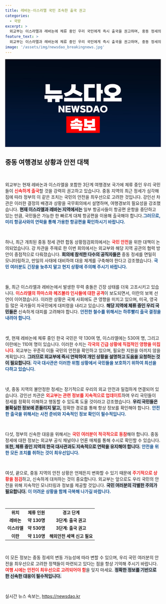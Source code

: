 ```yaml
---
title: 레바논·이스라엘 국민 조속한 출국 권고
categories:
  - 국방
excerpt: >
  외교부는 이스라엘과 레바논에 체류 중인 우리 국민에게 즉시 출국을 권고하며, 중동 정세의 변화에 대해 철저히 모니터링할 것을 당부했습니다. 최근 확전 우려로 여타 국가들도 대피령을 발령한 가운데, 안전에 대한 경각심이 높아지고 있습니다.
feature_text: >
  외교부는 이스라엘과 레바논에 체류 중인 우리 국민에게 즉시 출국을 권고하며, 중동 정세의 변화에 대해 철저히 모니터링할 것을 당부했습니다. 최근 확전 우려로 여타 국가들도 대피령을 발령한 가운데, 안전에 대한 경각심이 높아지고 있습니다.
image: '/assets/img/newsdao_breakingnews.jpg'
---
```


<p><img src="/assets/img/newsdao_breakingnews.jpg" alt="ranknews 속보" /></p>

<h2 data-ke-size="size26">중동 여행경보 상황과 안전 대책</h2>

<p data-ke-size="size16">&nbsp;</p>

<p>외교부는 현재 레바논과 이스라엘을 포함한 3단계 여행경보 국가에 체류 중인 우리 국민들이 <b><span style="color: #ee2323;">신속하게 출국</span></b>할 것을 강력히 권고하고 있습니다. 중동 지역의 최근 정세가 심각해짐에 따라 정부의 이 같은 조치는 국민의 안전을 최우선으로 고려한 것입니다. 강인선 차관은 이러한 결정의 배경과 상황을 국무회의에서 설명하며, 여행경보의 필요성을 강조했습니다. <b><span style="background-color: #21538527;">현재 이스라엘과 레바논 지역에서는</span></b> 일부 항공사들이 항공편 운항을 중단하고 있는 만큼, 국민들은 가능한 한 빠르게 대체 항공편을 이용해 출국해야 합니다.<b><span style="color: #1a5490;">그러므로, 미리 항공사와의 연락을 통해 가용한 항공편을 확인하시기 바랍니다.</span></b></p>

<p data-ke-size="size16">&nbsp;</p>

<p>하나, 최근 개최된 중동 정세 관련 합동 상황점검회의에서는 <b><span style="color: #ee2323;">국민 안전</span></b>을 위한 대책이 논의되었습니다. 강 차관을 주재로 한 이번 회의에서는 외교부와 해당 지역 공관의 협력 방안이 중점적으로 다뤄졌습니다. <b><span style="background-color: #21538527;">회의에 참석한 다수의 공직자들은</span></b> 중동 정세를 면밀히 모니터링하고, 만일의 사태에 대비하여 대응 체계를 구축해야 한다고 강조했습니다. <b><span style="color: #1a5490;">국민 여러분도 긴장을 늦추지 말고 현지 상황에 주의해 주시기 바랍니다.</span></b></p>

<p data-ke-size="size16">&nbsp;</p>

<p>둘, 최근 이스라엘과 레바논에서 발생한 무력 충돌은 긴장 상태를 더욱 고조시키고 있습니다. <b><span style="color: #ee2323;">이스라엘의 하마스와 헤즈볼라 인사들에 대한 공격</span></b>이 보도되면서, 이란의 보복 선언이 이어졌습니다. 이러한 상황은 국제 사회에도 큰 영향을 미치고 있으며, 미국, 영국 등 많은 국가들이 자국민에게 대피령을 내리고 있습니다. <b><span style="background-color: #21538527;">해당 지역에 체류 중인 우리 국민들은</span></b> 신속하게 대피를 고려해야 합니다. <b><span style="color: #1a5490;">안전한 철수를 위해서는 하루빨리 출국 결정을 내려야 합니다.</span></b></p>

<p data-ke-size="size16">&nbsp;</p>

<p>셋, 현재 레바논에 체류 중인 한국 국민은 약 130여 명, 이스라엘에는 530여 명, 그리고 이란에는 110여 명이 있습니다. 이러한 수치는 <b><span style="color: #ee2323;">각국의 긴급 상황에 직접적인 영향을 미칩니다.</span></b> 외교부는 꾸준히 이들 국민의 안전을 확인하고 있으며, 필요한 지원을 아끼지 않을 계획입니다. <b><span style="background-color: #21538527;">그러므로 외교부에 즉시 연락하여 개인 상황을 설명하고 도움을 요청하는 것이 필요합니다.</span></b> <b><span style="color: #1a5490;">각국 대사관은 이러한 위험 상황에서 국민들을 보호하기 위하여 최선을 다하고 있습니다.</span></b></p>

<p data-ke-size="size16">&nbsp;</p>

<p>넷, 중동 지역의 불안정한 정세는 장기적으로 우리의 외교 안전과 밀접하게 연결되어 있습니다. 강인선 차관은 <b><span style="color: #ee2323;">외교부는 관련 정보를 지속적으로 업데이트</span></b>하여 우리 국민들이 정세를 정확히 이해하고 행동할 수 있도록 도울 것이라고 강조했습니다. <b><span style="background-color: #21538527;">우리 국민들은 불확실한 정보에 흔들리지 말고,</span></b> 정확한 경로를 통해 항상 정보를 확인해야 합니다. <b><span style="color: #1a5490;">안전한 출국을 위해서는 사전 준비와 지속적인 정보 확인이 필수적입니다.</span></b></p>

<p data-ke-size="size16">&nbsp;</p>

<p>다섯, 정부의 신속한 대응을 위해서는 <b><span style="color: #ee2323;">국민 여러분이 적극적으로 동참</span></b>해야 합니다. 중동 정세에 대한 정보는 외교부 공식 채널이나 언론 매체를 통해 수시로 확인할 수 있습니다. <b><span style="background-color: #21538527;">또한, 체류 중인 지역의 한국 대사관과도 지속적으로 연락을 유지해야 합니다.</span></b> <b><span style="color: #1a5490;">안전을 위한 모든 조치를 취하는 것이 최우선입니다.</span></b> </p>

<p data-ke-size="size16">&nbsp;</p>

<p>여섯, 끝으로, 중동 지역의 안전 상황은 언제든지 변화할 수 있기 때문에 <b><span style="color: #ee2323;">주기적으로 상황을 점검</span></b>하고, 신속하게 대처하는 것이 중요합니다. 외교부는 앞으로도 우리 국민의 안전을 위해 지속적인 모니터링과 정보를 제공할 것입니다. <b><span style="background-color: #21538527;">국민 여러분의 각별한 주의가 필요합니다.</span></b> <b><span style="color: #1a5490;">이 어려운 상황을 함께 극복해 나가길 바랍니다.</span></b></p>

<p data-ke-size="size16">&nbsp;</p>

<table style="border-collapse: collapse; margin-left: auto; margin-right: auto; width: 100%;">
<tbody>
<tr style="height: 17px;">
<td style="text-align: center; height: 17px;"><b>위치</b></td>
<td style="text-align: center; height: 17px;"><b>체류 인원</b></td>
<td style="text-align: center; height: 17px;"><b>경고 단계</b></td>
</tr>
<tr style="height: 17px;">
<td style="text-align: center; height: 17px;"><b>레바논</b></td>
<td style="text-align: center; height: 17px;"><b>약 130명</b></td>
<td style="text-align: center; height: 17px;"><b>3단계: 출국 권고</b></td>
</tr>
<tr style="height: 17px;">
<td style="text-align: center; height: 17px;"><b>이스라엘</b></td>
<td style="text-align: center; height: 17px;"><b>약 530명</b></td>
<td style="text-align: center; height: 17px;"><b>3단계: 출국 권고</b></td>
</tr>
<tr style="height: 17px;">
<td style="text-align: center; height: 17px;"><b>이란</b></td>
<td style="text-align: center; height: 17px;"><b>약 110명</b></td>
<td style="text-align: center; height: 17px;"><b>해외안전 세액 신고 필요</b></td>
</tr>
</tbody>
</table>

<p data-ke-size="size16">&nbsp;</p>

<p>이 모든 정보는 중동 정세의 변동 가능성에 따라 변할 수 있으며, 우리 국민 여러분의 안전을 최우선으로 고려한 정책들이 마련되고 있다는 점을 항상 기억해 주시기 바랍니다. <b><span style="color: #ee2323;">여행 시에는 안전이 최우선으로 고려되어야 함</span></b>을 잊지 마세요. <b><span style="background-color: #21538527;">정확한 정보를 기반으로 한 신속한 대응이 필수적입니다.</span></b> </p>

<p data-ke-size="size16">&nbsp;</p>
실시간 뉴스 속보는, <a href="https://newsdao.kr" rel="dofollow">https://newsdao.kr</a>


